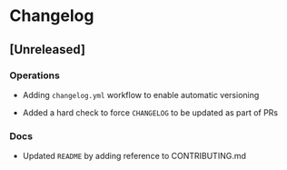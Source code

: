 # Changelog

## [Unreleased]

### Operations

- Adding `changelog.yml` workflow to enable automatic versioning

- Added a hard check to force `CHANGELOG` to be updated as part of PRs

### Docs

- Updated `README` by adding reference to CONTRIBUTING.md
